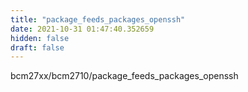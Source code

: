 ```yaml
---
title: "package_feeds_packages_openssh"
date: 2021-10-31 01:47:40.352659
hidden: false
draft: false
---
```


bcm27xx/bcm2710/package_feeds_packages_openssh

